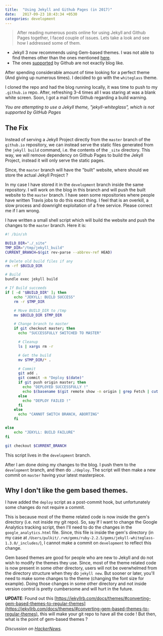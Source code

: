 ```yaml
---
title:  "Using Jekyll and Github Pages (in 2017)"
date:   2017-09-23 18:43:34 +0530
categories: development
---
```


> After reading numerous posts online for using Jekyll and Github Pages together, I faced couple of issues. Lets take a look and see how I addressed some of them.

* Jekyll 3 now recommends using Gem-based themes. I was not able to find themes other than the ones mentioned [here](https://github.com/planetjekyll/awesome-jekyll-themes).
* The ones [supported](https://pages.github.com/themes/) by Github are not exactly blog like.

After spending considerable amount of time looking for a perfect theme (And giving up numerous times). I decided to go with the `whiteglass` theme.

I cloned the repo and had the blog running locally, it was time to push to my `.github.io` repo. After, refreshing 3-4 times all I was staring at was a blank white screen. Soon, I got a mail from Github regarding a build warning.

*You are attempting to use a Jekyll theme, "jekyll-whiteglass", which is not supported by GitHub Pages*

## The Fix

Instead of serving a Jekyll Project directly from the `master` branch of the `github.io` repository, we can instead serve the static files generated from the `jekyll build` command, i.e. the contents of the `_site` directory.
This way, we will remove dependency on Github Pages to build the Jekyll Project, instead it will only serve the static pages.

Since, the `master` branch will have the "built" website, where should we store the actual Jekyll Project ?

In my case I have stored it in the `development` branch inside the same repository. I will work on the blog in this branch and will push the built website to the `master` branch. I have seen some repositories where people have written Travis jobs to do this exact thing. I feel that is an overkill, a slow process and downright exploitation of a free service. Please correct me if I am wrong.

I have written a small shell script which will build the website and push the changes to the `master` branch. Here it is:

```sh
#! /bin/sh

BUILD_DIR="./_site"
TMP_DIR="/tmp/jekyll_build"
CURRENT_BRANCH=$(git rev-parse --abbrev-ref HEAD)

# Delete old build files if any
rm -rf $BUILD_DIR

# Build
bundle exec jekyll build

# If Build succeeds
if [ -d "$BUILD_DIR" ]; then
    echo "JEKYLL: BUILD SUCCESS"
    rm -r $TMP_DIR

    # Move BUILD_DIR to /tmp
    mv $BUILD_DIR $TMP_DIR

    # Change branch to master
    if git checkout master; then
      echo "SUCCESSFULLY SWITCHED TO MASTER"

      # Cleanup
      ls | xargs rm -r

      # Get the build
      mv $TMP_DIR/* .

      # Commit
      git add .
      git commit -m "Deploy $(date)"
      if git push origin master; then
        echo "DEPLOYED SUCCESSFULLY !"
        echo $(basename $(git remote show -n origin | grep Fetch | cut -d: -f2-))
      else
        echo "DEPLOY FAILED !"
      fi
    else
      echo "CANNOT SWITCH BRANCH, ABORTING"
    fi

else
    echo "JEKYLL: BUILD FAILURE"
fi

git checkout $CURRENT_BRANCH
```
This script lives in the `development` branch.

After I am done doing my changes to the blog. I push them to the `development` branch, and then do `./deploy`. The script will then make a new commit on `master` having your latest masterpiece.

## Why I don't like the gem based themes.

I have added the `deploy` script as a post-commit hook, but unfortunately some changes do not require a commit.

This is because most of the theme related code is now inside the gem's directory (i.e. not inside my git repo). So, say If I want to change the Google Analytics tracking script, then I'll need to do the changes in the `google_analytics.html` file. Since, this file is inside the gem's directory (in my case at `/Users/pulkit/.rvm/gems/ruby-2.2.5/gems/jekyll-whiteglass-1.3.0/_includes/`), I cannot make a commit on `development` to reflect this change.

Gem based themes are good for people who are new to Jekyll and do not wish to modify the themes they use. Since, most of the theme related code is now present in some other directory, users will not be overwhelmed from the directory structure when they do `jekyll new`.
But sooner or later, you'll need to make some changes to the theme (changing the font size for example). Doing those changes in some other directory and not inside version control is pretty cumbersome and will hurt in the future.

**UPDATE**: Found out this [https://jekyllrb.com/docs/themes/#converting-gem-based-themes-to-regular-themes](https://jekyllrb.com/docs/themes/#converting-gem-based-themes-to-regular-themes), this will make your git repo to have all the code ! But then, what is the point of gem-based themes ?

*Discussion on [HackerNews](https://news.ycombinator.com/item?id=15354908).*
